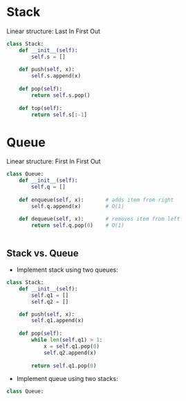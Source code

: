 # Stack
Linear structure: Last In First Out

```python
class Stack:
    def __init__(self):
        self.s = []
    
    def push(self, x):
        self.s.append(x)
    
    def pop(self):  
        return self.s.pop()
    
    def top(self):
        return self.s[:-1]

```

# Queue
Linear structure: First In First Out

```python
class Queue:
    def __init__(self):
        self.q = []
    
    def enqueue(self, x):       # adds item from right
        self.q.append(x)        # O(1)

    def dequeue(self, x):       # removes item from left
        return self.q.pop(0)    # O(1)
    
```

## Stack vs. Queue
- Implement stack using two queues:
```python
class Stack:
    def __init__(self):
        self.q1 = []
        self.q2 = []

    def push(self, x):
        self.q1.append(x)
    
    def pop(self):
        while len(self.q1) > 1:
            x = self.q1.pop(0)
            self.q2.append(x)
        
        return self.q1.pop(0)
```

- Implement queue using two stacks:
```python
class Queue:
    
```